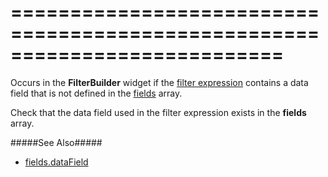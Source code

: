 <!--**
/*-------------------------------------------
    Auto-generated file. Do not modify.
-------------------------------------------

**-->
===========================================================================
===========================================================================

<!--shortDescription-->
Occurs in the **FilterBuilder** widget if the [filter expression](/Documentation/ApiReference/UI_Widgets/dxFilterBuilder/Configuration/#value) contains a data field that is not defined in the [fields](/Documentation/ApiReference/UI_Widgets/dxFilterBuilder/Configuration/#fields) array.
<!--/shortDescription-->

<!--fullDescription-->
Check that the data field used in the filter expression exists in the **fields** array.

#####See Also#####
- [fields.dataField](/Documentation/ApiReference/UI_Widgets/dxFilterBuilder/Field/#dataField)
<!--/fullDescription-->